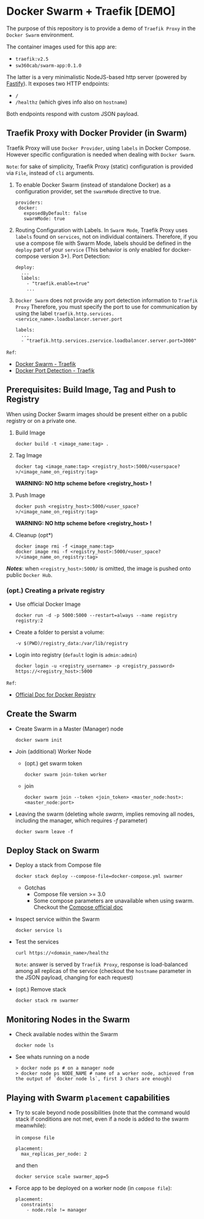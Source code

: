 # Docker Swarm + Traefik [DEMO]

The purpose of this repository is to provide a demo of `Traefik Proxy` in the `Docker Swarm` environment.

The container images used for this app are:

- `traefik:v2.5`
- `sw360cab/swarm-app:0.1.0`

The latter is a very minimalistic NodeJS-based http server (powered by [Fastify](https://www.fastify.io/ "Fastify, Fast and low overhead web framework, for Node.js")).
It exposes two HTTP endpoints:

- `/`
- `/healthz` (which gives info also on `hostname`)

Both endpoints respond with custom JSON payload.

## Traefik Proxy with Docker Provider (in Swarm)

Traefik Proxy will use `Docker Provider`, using `labels` in Docker Compose.
However specific configuration is needed when dealing with `Docker Swarm`.

`Note`: for sake of simplicity, Traefik Proxy (static) configuration is provided via `File`, instead of `cli` arguments.

1. To enable Docker Swarm (instead of standalone Docker) as a configuration provider, set the `swarmMode` directive to true.

       providers:
        docker:
          exposedByDefault: false
          swarmMode: true

2. Routing Configuration with Labels. In `Swarm Mode`, Traefik Proxy uses `labels` found on `services`, not on individual containers.
Therefore, if you use a compose file with Swarm Mode, labels should be defined in the `deploy` part of your `service` (This behavior is only enabled for docker-compose version 3+).
Port Detection:

       deploy:
         ...
         labels:
           - "traefik.enable=true"
           ...

3. `Docker Swarm` does not provide any port detection information to `Traefik Proxy`
Therefore, you must specify the port to use for communication by using the label `traefik.http.services.<service_name>.loadbalancer.server.port`

       labels:
         ...
         - "traefik.http.services.zservice.loadbalancer.server.port=3000"

`Ref`:

- [Docker Swarm - Traefik](https://doc.traefik.io/traefik/providers/docker/#docker-swarm-mode)
- [Docker Port Detection - Traefik](https://doc.traefik.io/traefik/routing/providers/docker/#port)

## Prerequisites: Build Image, Tag and Push to Registry

When using Docker Swarm images should be present either on a public registry or on a private one.

1. Build Image

       docker build -t <image_name:tag> .

2. Tag Image

       docker tag <image_name:tag> <registry_host>:5000/<userspace?>/<image_name_on_registry:tag>

    **WARNING: NO http scheme before <registry_host> !**

3. Push Image

       docker push <registry_host>:5000/<user_space?>/<image_name_on_registry:tag>

    **WARNING: NO http scheme before <registry_host> !**

4. Cleanup (opt*)

       docker image rmi -f <image_name:tag>
       docker image rmi -f <registry_host>:5000/<user_space?>/<image_name_on_registry:tag>

***Notes***: when `<registry_host>:5000/` is omitted, the image is pushed onto public `Docker Hub`.

### (opt.) Creating a private registry

- Use official Docker Image

      docker run -d -p 5000:5000 --restart=always --name registry registry:2

- Create a folder to persist a volume:

      -v $(PWD)/registry_data:/var/lib/registry

- Login into registry (`default` login is `admin:admin`)

      docker login -u <registry_username> -p <registry_password>  https://<registry_host>:5000

`Ref`:

- [Official Doc for  Docker Registry](https://docs.docker.com/registry/deploying/#copy-an-image-from-docker-hub-to-your-registry)

## Create the Swarm

- Create Swarm in a Master (Manager) node

      docker swarm init

- Join (additional) Worker Node
  - (opt.) get swarm token

        docker swarm join-token worker

  - join

        docker swarm join --token <join_token> <master_node:host>:<master_node:port>

- Leaving the swarm (deleting whole _swarm_, implies removing all nodes, including the manager, which requires _-f_ parameter)

      docker swarm leave -f

## Deploy Stack on Swarm

- Deploy a stack from Compose file

      docker stack deploy --compose-file=docker-compose.yml swarmer

  - Gotchas
    - Compose file version >= 3.0
    - Some compose parameters are unavailable when using swarm. Checkout the [Compose official doc](https://docs.docker.com/compose/compose-file/compose-file-v3/)

- Inspect service within the Swarm

      docker service ls

- Test the services

      curl https://<domain_name>/healthz

  `Note`: answer is served by `Traefik Proxy`, response is load-balanced among all replicas of the service (checkout the `hostname` parameter in the JSON payload, changing for each request)

- (opt.) Remove stack

      docker stack rm swarmer

## Monitoring Nodes in the Swarm

- Check available nodes within the Swarm

      docker node ls

- See whats running on a node

      > docker node ps # on a manager node
      > docker node ps NODE_NAME # name of a worker node, achieved from the output of `docker node ls`, first 3 chars are enough)

## Playing with Swarm `placement` capabilities

- Try to scale beyond node possibilities (note that the command would stack if conditions are not met, even if a node is added to the swarm meanwhile):

    in `compose file`

      placement:
        max_replicas_per_node: 2

    and then

      docker service scale swarmer_app=5

- Force app to be deployed on a worker node (in `compose file`):

      placement:
        constraints:
          - node.role != manager
